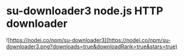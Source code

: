 # su-downloader3 node.js HTTP downloader

![https://nodei.co/npm/su-downloader3](https://nodei.co/npm/su-downloader3.png?downloads=true&downloadRank=true&stars=true)

